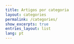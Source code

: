 ```yaml
---
title: Artigos por categoria
layout: categories
permalink: /categories/
show_excerpts: true
entries_layout: list
lang: pt
---
```


